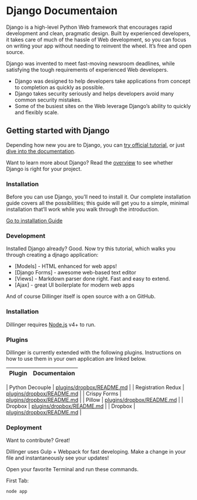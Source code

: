 # Django Documentaion
Django is a high-level Python Web framework that encourages rapid development and clean, pragmatic design. Built by experienced developers, it takes care of much of the hassle of Web development, so you can focus on writing your app without needing to reinvent the wheel. It’s free and open source.

Django was invented to meet fast-moving newsroom deadlines, while satisfying the tough requirements of experienced Web developers.

  - Django was designed to help developers take applications from concept to completion as quickly as possible.
  - Django takes security seriously and helps developers avoid many common security mistakes.
  - Some of the busiest sites on the Web leverage Django’s ability to quickly and flexibly scale.

## Getting started with Django
Depending how new you are to Django, you can [try official tutorial](https://docs.djangoproject.com/en/stable/intro/tutorial01/), or just [dive into the documentation](https://docs.djangoproject.com/).

Want to learn more about Django? Read the [overview](https://www.djangoproject.com/start/overview/) to see whether Django is right for your project.

### Installation
Before you can use Django, you’ll need to install it. Our complete installation guide covers all the possibilities; this guide will get you to a simple, minimal installation that’ll work while you walk through the introduction.

[Go to installation Guide](https://docs.djangoproject.com)

### Development

Installed Django already? Good. Now try this tutorial, which walks you through creating a djnago application:

* [Models] - HTML enhanced for web apps!
* [Django Forms] - awesome web-based text editor
* [Views] - Markdown parser done right. Fast and easy to extend.
* [Ajax] - great UI boilerplate for modern web apps

And of course Dillinger itself is open source with a on GitHub.

### Installation

Dillinger requires [Node.js](https://nodejs.org/) v4+ to run.

### Plugins

Dillinger is currently extended with the following plugins. Instructions on how to use them in your own application are linked below.

| Plugin | Documentaion |
| ------ | ------ |

| Python Decouple | [plugins/dropbox/README.md](https://github.com/joemccann/dillinger/blob/master/KUBERNETES.md) |
| Registration Redux | [plugins/dropbox/README.md](https://github.com/joemccann/dillinger/blob/master/KUBERNETES.md) |
| Crispy Forms | [plugins/dropbox/README.md](https://github.com/joemccann/dillinger/blob/master/KUBERNETES.md) |
| Pillow | [plugins/dropbox/README.md](https://github.com/joemccann/dillinger/blob/master/KUBERNETES.md) |
| Dropbox | [plugins/dropbox/README.md](https://github.com/joemccann/dillinger/blob/master/KUBERNETES.md) |
| Dropbox | [plugins/dropbox/README.md](https://github.com/joemccann/dillinger/blob/master/KUBERNETES.md) |

### Deployment

Want to contribute? Great!

Dillinger uses Gulp + Webpack for fast developing.
Make a change in your file and instantaneously see your updates!

Open your favorite Terminal and run these commands.

First Tab:
```sh
node app
```
